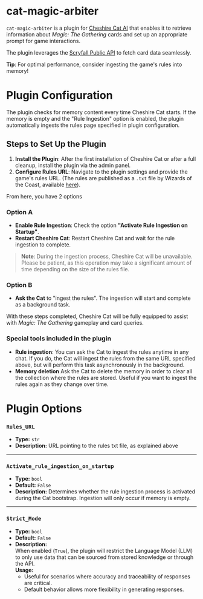 # cat-magic-arbiter

`cat-magic-arbiter` is a plugin for [Cheshire Cat AI](https://cheshirecat.ai/) that enables it to retrieve information about *Magic: The Gathering* cards and set up an appropriate prompt for game interactions.

The plugin leverages the [Scryfall Public API](https://scryfall.com/docs/api) to fetch card data seamlessly.

**Tip**: For optimal performance, consider ingesting the game's rules into memory!

# Plugin Configuration

The plugin checks for memory content every time Cheshire Cat starts. If the memory is empty and the "Rule Ingestion" option is enabled, the plugin automatically ingests the rules page specified in plugin configuration.

## Steps to Set Up the Plugin

1. **Install the Plugin**: After the first installation of Cheshire Cat or after a full cleanup, install the plugin via the admin panel.
2. **Configure Rules URL**: Navigate to the plugin settings and provide the game's rules URL. (The rules are published as a `.txt` file by Wizards of the Coast, available [here](https://magic.wizards.com/en/rules)).

From here, you have 2 options

### Option A

- **Enable Rule Ingestion**: Check the option **"Activate Rule Ingestion on Startup"**.
- **Restart Cheshire Cat**: Restart Cheshire Cat and wait for the rule ingestion to complete.

> **Note**: During the ingestion process, Cheshire Cat will be unavailable. Please be patient, as this operation may take a significant amount of time depending on the size of the rules file.

### Option B

- **Ask the Cat** to "ingest the rules". The ingestion will start and complete as a background task.

With these steps completed, Cheshire Cat will be fully equipped to assist with *Magic: The Gathering* gameplay and card queries.

### Special tools included in the plugin
- **Rule ingestion**: You can ask the Cat to ingest the rules anytime in any chat. If you do, the Cat will ingest the rules from the same URL specified above, but will perform this task asynchronously in the background.
- **Memory deletion** Ask the Cat to delete the memory in order to clear all the collection where the rules are stored. Useful if you want to ingest the rules again as they change over time.

# Plugin Options

### `Rules_URL`
- **Type:** `str`
- **Description:** URL pointing to the rules txt file, as explained above

---

### `Activate_rule_ingestion_on_startup`
- **Type:** `bool`
- **Default:** `False`
- **Description:** Determines whether the rule ingestion process is activated during the Cat bootstrap. Ingestion will only occur if memory is empty.

---

### `Strict_Mode`
- **Type:** `bool`
- **Default:** `False`
- **Description:**  
  When enabled (`True`), the plugin will restrict the Language Model (LLM) to only use data that can be sourced from stored knowledge or through the API.  
  **Usage:**  
  - Useful for scenarios where accuracy and traceability of responses are critical.  
  - Default behavior allows more flexibility in generating responses.
